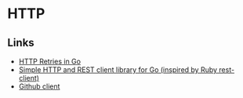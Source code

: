 # HTTP

## Links

- [HTTP Retries in Go](https://medium.com/@nitishkr88/http-retries-in-go-e622e51d249f)
- [Simple HTTP and REST client library for Go (inspired by Ruby rest-client)](https://github.com/go-resty/resty)
- [Github client](https://github.com/google/go-github)